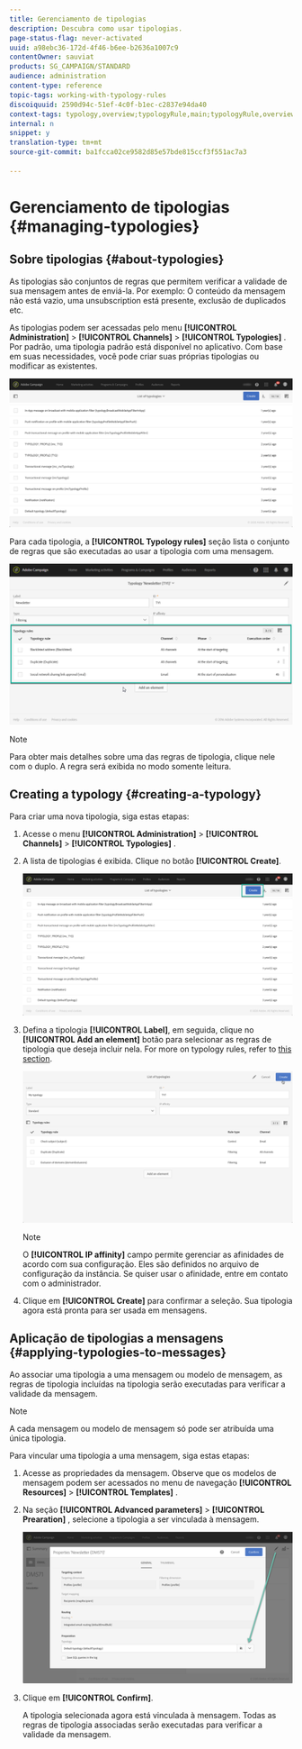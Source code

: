```yaml
---
title: Gerenciamento de tipologias
description: Descubra como usar tipologias.
page-status-flag: never-activated
uuid: a98ebc36-172d-4f46-b6ee-b2636a1007c9
contentOwner: sauviat
products: SG_CAMPAIGN/STANDARD
audience: administration
content-type: reference
topic-tags: working-with-typology-rules
discoiquuid: 2590d94c-51ef-4c0f-b1ec-c2837e94da40
context-tags: typology,overview;typologyRule,main;typologyRule,overview
internal: n
snippet: y
translation-type: tm+mt
source-git-commit: ba1fcca02ce9582d85e57bde815ccf3f551ac7a3

---
```



# Gerenciamento de tipologias {#managing-typologies}

## Sobre tipologias {#about-typologies}

As tipologias são conjuntos de regras que permitem verificar a validade de sua mensagem antes de enviá-la. Por exemplo: O conteúdo da mensagem não está vazio, uma unsubscription está presente, exclusão de duplicados etc.

As tipologias podem ser acessadas pelo menu **[!UICONTROL Administration]** > **[!UICONTROL Channels]** > **[!UICONTROL Typologies]** . Por padrão, uma tipologia padrão está disponível no aplicativo. Com base em suas necessidades, você pode criar suas próprias tipologias ou modificar as existentes.

![](assets/typologies-list.png)

Para cada tipologia, a **[!UICONTROL Typology rules]** seção lista o conjunto de regras que são executadas ao usar a tipologia com uma mensagem.

![](assets/typology_typo-rule-list.png)

>[!NOTE]
>
>Para obter mais detalhes sobre uma das regras de tipologia, clique nele com o duplo. A regra será exibida no modo somente leitura.

## Creating a typology {#creating-a-typology}

Para criar uma nova tipologia, siga estas etapas:

1. Acesse o menu **[!UICONTROL Administration]** > **[!UICONTROL Channels]** > **[!UICONTROL Typologies]** .

1. A lista de tipologias é exibida. Clique no botão **[!UICONTROL Create]**.

   ![](assets/typologies-create.png)

1. Defina a tipologia **[!UICONTROL Label]**, em seguida, clique no **[!UICONTROL Add an element]** botão para selecionar as regras de tipologia que deseja incluir nela. For more on typology rules, refer to [this section](../../sending/using/managing-typology-rules.md).

   ![](assets/typology_addrules.png)

   >[!NOTE]
   >
   >O **[!UICONTROL IP affinity]** campo permite gerenciar as afinidades de acordo com sua configuração. Eles são definidos no arquivo de configuração da instância. Se quiser usar o afinidade, entre em contato com o administrador.

1. Clique em **[!UICONTROL Create]** para confirmar a seleção. Sua tipologia agora está pronta para ser usada em mensagens.

## Aplicação de tipologias a mensagens {#applying-typologies-to-messages}

Ao associar uma tipologia a uma mensagem ou modelo de mensagem, as regras de tipologia incluídas na tipologia serão executadas para verificar a validade da mensagem.

>[!NOTE]
>
>A cada mensagem ou modelo de mensagem só pode ser atribuída uma única tipologia.

Para vincular uma tipologia a uma mensagem, siga estas etapas:

1. Acesse as propriedades da mensagem. Observe que os modelos de mensagem podem ser acessados no menu de navegação **[!UICONTROL Resources]** > **[!UICONTROL Templates]** .

1. Na seção **[!UICONTROL Advanced parameters]** > **[!UICONTROL Prearation]** , selecione a tipologia a ser vinculada à mensagem.

   ![](assets/typology_message.png)

1. Clique em **[!UICONTROL Confirm]**.

   A tipologia selecionada agora está vinculada à mensagem. Todas as regras de tipologia associadas serão executadas para verificar a validade da mensagem.
